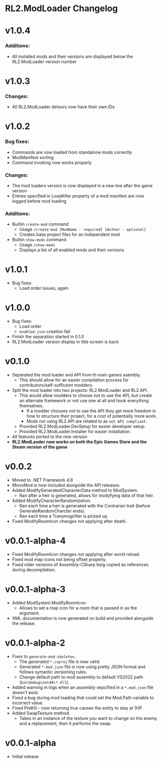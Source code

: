 # RL2.ModLoader Changelog

# v1.0.4
### Additions:
- All installed mods and their versions are displayed below the RL2.ModLoader version number

# v1.0.3
### Changes:
- All RL2.ModLoader detours now have their own IDs

# v1.0.2
### Bug fixes:
- Commands are now loaded from standalone mods correctly
- ModManifest sorting
- Command invoking now works properly
### Changes:
- The mod loaders version is now displayed in a new line after the game version
- Entries specified in LoadAfter property of a mod manifest are now logged before mod loading
### Additions:
- Builtin `create-mod` command
	- Usage `/create-mod [ModName - required] [Author - optional]`
	- Creates base project files for an independent mod
- Builtin `show-mods` command
	- Usage `/show-mods`
	- Displays a list of all enabled mods and their versions

# v1.0.1
- Bug fixes:
	- Load order issues, again

# v1.0.0
- Bug fixes:
	- Load order
	- `enabled.json` creation fail
- Finish the separation started in 0.1.0
- RL2.ModLoader version display in title screen is back

# v0.1.0
- Separated the mod loader and API from th main games asembly.
	- This should allow for an easier compilation process for contributors/self-sufficeint modders.
- Split the mod loader into two projects: RL2.ModLoader and RL2.API.
	- This would allow modders to choose not to use the API, but create an alternate framework or not use one at all and hook everything themselves.
		- If a modder chooses not to use the API they get more freedom in how to structure their project, for a cost of potentially more work.
		- Mods not using RL2.API are related to as `not API compliant`.
	- Provided RL2.ModLoader.DevSetup for easier developer setup.
	- Provided RL2.ModLoader.Installer for easier installation.
- All features ported to the new version
- **RL2.ModLaoder now works on both the Epic Games Store and the Steam version of the game**

# v0.0.2
- Moved to .NET Framework 4.8
- MonoMod is now included alongside the API releases.
- Added ModifyGeneratedCharacterData method to ModSystem.
	- Ran after a heir is generated, allows for modyfying data of that heir.
- Added ModifyCharacterRandomization.
	- Ran each time a heir is generated with the Contrarian trait (before GenerateRandomCharcter ends).
	- Ran each time a Transmogrifier is picked up.
- Fixed ModifyRoomIcon changes not applying after death.

# v0.0.1-alpha-4
- Fixed ModifyRoomIcon changes not applying after world reload.
- Fixed mod map icons not being offset properly.
- Fixed older versions of Assembly-CSharp beig copied as references during decompilation.

# v0.0.1-alpha-3
- Added ModSystem.ModifyRoomIcon.
	- Allows to set a map icon for a room that is passed in as the argument.
- XML documentation is now generated on build and provided alongside the release.

# v0.0.1-alpha-2
- Fixes to `generate-mod-skeleton`.
	- The generated `*.csproj` file is now valid.
	- Generated `*.mod.json` file is now using pretty JSON format and follows symantic versioning rules.
	- Change default path to mod assembly to default VS2022 path (`bin\Debug\net40\*.dll`).
- Added warning in logs when an assembly sepcified in a `*.mod.json` file doesn't exist.
- Fixed a bug during mod loading that could set the Mod.Path variable to incorrect value.
- Fixed PreKill - now returning true causes the entity to stay at 1HP.
- Added SwapTexture method.
	- Takes in an instance of the texture you want to change on the enemy and a replacement, then it performs the swap.

# v0.0.1-alpha
- Initial release
